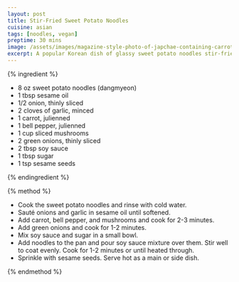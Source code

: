 ```yaml
---
layout: post
title: Stir-Fried Sweet Potato Noodles
cuisine: asian
tags: [noodles, vegan]
preptime: 30 mins
image: /assets/images/magazine-style-photo-of-japchae-containing-carrot-bell-pepper-mushrooms-green-onion-seasame-seeds.webp
excerpt: A popular Korean dish of glassy sweet potato noodles stir-fried with vegetables and a sweet and savory sauce.
---
```


{% ingredient %}

- 8 oz sweet potato noodles (dangmyeon)
- 1 tbsp sesame oil
- 1/2 onion, thinly sliced
- 2 cloves of garlic, minced
- 1 carrot, julienned
- 1 bell pepper, julienned
- 1 cup sliced mushrooms
- 2 green onions, thinly sliced
- 2 tbsp soy sauce
- 1 tbsp sugar
- 1 tsp sesame seeds

{% endingredient %}

{% method %}

- Cook the sweet potato noodles and rinse with cold water.
- Sauté onions and garlic in sesame oil until softened.
- Add carrot, bell pepper, and mushrooms and cook for 2-3 minutes.
- Add green onions and cook for 1-2 minutes.
- Mix soy sauce and sugar in a small bowl.
- Add noodles to the pan and pour soy sauce mixture over them. Stir well to coat evenly. Cook for 1-2 minutes or until heated through.
- Sprinkle with sesame seeds. Serve hot as a main or side dish.

{% endmethod %}
